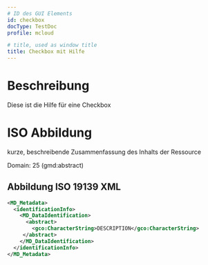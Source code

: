 ```yaml
---
# ID des GUI Elements
id: checkbox
docType: TestDoc
profile: mcloud

# title, used as window title
title: Checkbox mit Hilfe
---
```


# Beschreibung

Diese ist die Hilfe für eine Checkbox


# ISO Abbildung

kurze, beschreibende Zusammenfassung des Inhalts der Ressource

Domain: 25 (gmd:abstract)

## Abbildung ISO 19139 XML

```XML
<MD_Metadata>
  <identificationInfo>
    <MD_DataIdentification>
      <abstract>
        <gco:CharacterString>DESCRIPTION</gco:CharacterString>
     </abstract>
    </MD_DataIdentification>
  </identificationInfo>
</MD_Metadata>
```
